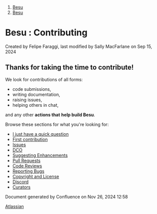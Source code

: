 1. [Besu](index.html)
2. [Besu](Besu_22151173.html)

# Besu : Contributing

Created by Felipe Faraggi, last modified by Sally MacFarlane on Sep 15, 2024

## Thanks for taking the time to contribute!

We look for contributions of all forms: 

- code submissions,
- writing documentation,
- raising issues,
- helping others in chat,

and any other **actions that** **help build Besu**.

Browse these sections for what you're looking for: 

- [I just have a quick question](I-just-have-a-quick-question_22154239.html)
- [First contribution](First-contribution_22154241.html)
- [Issues](Issues_22154243.html)
- [DCO](DCO_22154245.html)
- [Suggesting Enhancements](Suggesting-Enhancements_22154249.html)
- [Pull Requests](Pull-Requests_22154251.html)
- [Code Reviews](Code-Reviews_22154254.html)
- [Reporting Bugs](Reporting-Bugs_22154255.html)
- [Copyright and License](Copyright-and-License_22154365.html)
- [Discord](Discord_22154456.html)
- [Curators](Curators_22155610.html)

Document generated by Confluence on Nov 26, 2024 12:58

[Atlassian](http://www.atlassian.com/)
